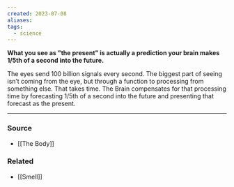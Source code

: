 ```yaml
---
created: 2023-07-08
aliases: 
tags:
  - science
---
```

**What you see as "the present" is actually a prediction your brain makes 1/5th of a second into the future.**

The eyes send 100 billion signals every second. The biggest part of seeing isn’t coming from the eye, but through a function to processing from something else. That takes time. The Brain compensates for that processing time by forecasting 1/5th of a second into the future and presenting that forecast as the present. 

---

### Source
- [[The Body]]

### Related
- [[Smell]]